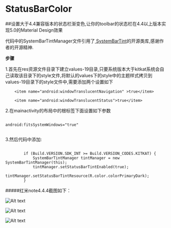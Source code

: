 # StatusBarColor
##设置大于4.4兼容版本的状态栏渐变色,让你的toolbar的状态栏在4.4以上版本实现5.0的Material Design效果

<p>代码中的SystemBarTintManager文件引用了<a href="https://github.com/jgilfelt/SystemBarTint" title="Title">
SystemBarTint</a>的开源类库,感谢作者的开源精神.</p>

**步骤**

1.首先在res资源文件目录下建立values-19目录,只要系统版本大于kitkat系统会自己读取该目录下的style文件,将默认的values下的style中的主题样式拷贝到values-19目录下的style文件中,需要添加两个设置如下

        <item name="android:windowTranslucentNavigation" >true</item>
        
        <item name="android:windowTranslucentStatus">true</item>


2.在mainactivity的布局中的根标签下面设置如下参数

<pre><code>
android:fitsSystemWindows="true"

</code></pre>


3.然后代码中添加:

<pre><code>
        if (Build.VERSION.SDK_INT >= Build.VERSION_CODES.KITKAT) {
            SystemBarTintManager tintManager = new SystemBarTintManager(this);
            tintManager.setStatusBarTintEnabled(true);
            tintManager.setStatusBarTintResource(R.color.colorPrimaryDark);
        }
</code></pre>

#####红米note4.4.4截图如下：

![Alt text](https://github.com/hzy87email/StatusBarColor/blob/master/screenshot/diorKTU84Pjason05212015215658.gif)

![Alt text](https://github.com/hzy87email/StatusBarColor/blob/master/screenshot/demo1.png)

![Alt text](https://github.com/hzy87email/StatusBarColor/blob/master/screenshot/demo2.png)


